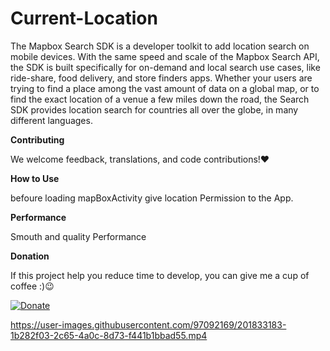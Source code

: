# Current-Location
The Mapbox Search SDK is a developer toolkit to add location search on mobile devices. With the same speed and scale of the Mapbox Search API, the SDK is built specifically for on-demand and local search use cases, like ride-share, food delivery, and store finders apps. Whether your users are trying to find a place among the vast amount of data on a global map, or to find the exact location of a venue a few miles down the road, the Search SDK provides location search for countries all over the globe, in many different languages.

**Contributing**

We welcome feedback, translations, and code contributions!❤️

**How to Use**

befoure loading mapBoxActivity give location Permission to the App.

**Performance**

Smouth and quality Performance 

**Donation**

If this project help you reduce time to develop, you can give me a cup of coffee :)😉		

[![Donate](https://img.shields.io/badge/Donate-PayPal-green.svg)](YOUR_EMAIL_CODE)


https://user-images.githubusercontent.com/97092169/201833183-1b282f03-2c65-4a0c-8d73-f441b1bbad55.mp4

